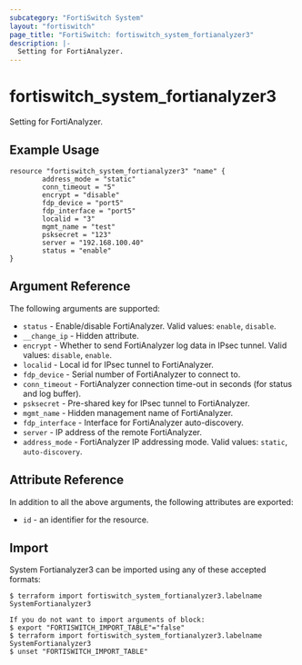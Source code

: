 ```yaml
---
subcategory: "FortiSwitch System"
layout: "fortiswitch"
page_title: "FortiSwitch: fortiswitch_system_fortianalyzer3"
description: |-
  Setting for FortiAnalyzer.
---
```


# fortiswitch_system_fortianalyzer3
Setting for FortiAnalyzer.

## Example Usage

```hcl
resource "fortiswitch_system_fortianalyzer3" "name" {
        address_mode = "static"
        conn_timeout = "5"
        encrypt = "disable"
        fdp_device = "port5"
        fdp_interface = "port5"
        localid = "3"
        mgmt_name = "test"
        psksecret = "123"
        server = "192.168.100.40"
        status = "enable"
}
```

## Argument Reference

The following arguments are supported:

* `status` - Enable/disable FortiAnalyzer. Valid values: `enable`, `disable`.
* `__change_ip` - Hidden attribute.
* `encrypt` - Whether to send FortiAnalyzer log data in IPsec tunnel. Valid values: `disable`, `enable`.
* `localid` - Local id for IPsec tunnel to FortiAnalyzer.
* `fdp_device` - Serial number of FortiAnalyzer to connect to.
* `conn_timeout` - FortiAnalyzer connection time-out in seconds (for status and log buffer).
* `psksecret` - Pre-shared key for IPsec tunnel to FortiAnalyzer.
* `mgmt_name` - Hidden management name of FortiAnalyzer.
* `fdp_interface` - Interface for FortiAnalyzer auto-discovery.
* `server` - IP address of the remote FortiAnalyzer.
* `address_mode` - FortiAnalyzer IP addressing mode. Valid values: `static`, `auto-discovery`.


## Attribute Reference

In addition to all the above arguments, the following attributes are exported:
* `id` - an identifier for the resource.

## Import

System Fortianalyzer3 can be imported using any of these accepted formats:
```
$ terraform import fortiswitch_system_fortianalyzer3.labelname SystemFortianalyzer3

If you do not want to import arguments of block:
$ export "FORTISWITCH_IMPORT_TABLE"="false"
$ terraform import fortiswitch_system_fortianalyzer3.labelname SystemFortianalyzer3
$ unset "FORTISWITCH_IMPORT_TABLE"
```
